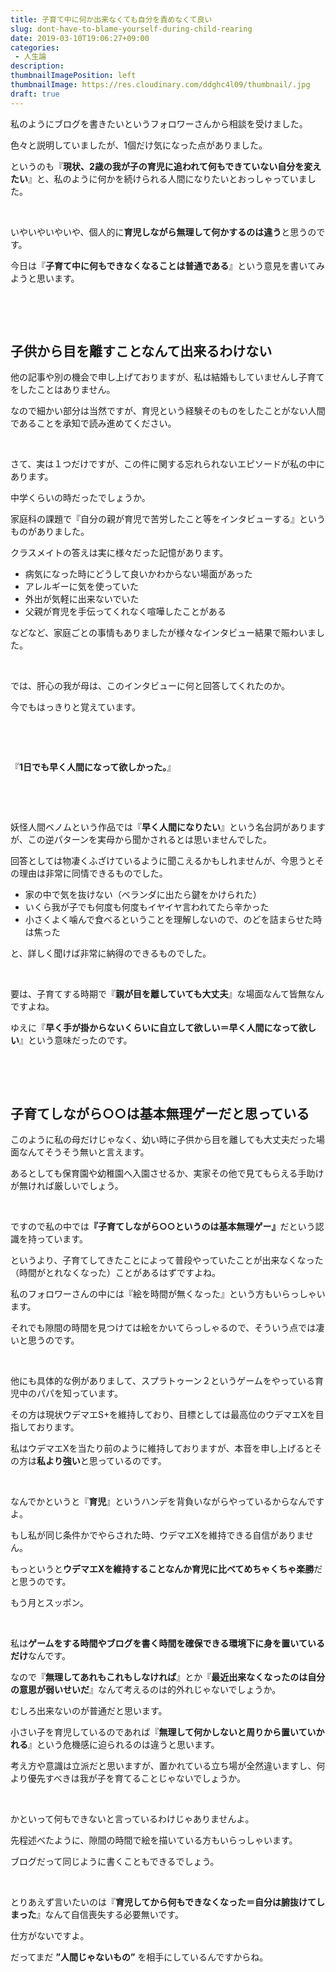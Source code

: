 ```yaml
---
title: 子育て中に何か出来なくても自分を責めなくて良い
slug: dont-have-to-blame-yourself-during-child-rearing
date: 2019-03-10T19:06:27+09:00
categories: 
 - 人生論
description: 
thumbnailImagePosition: left
thumbnailImage: https://res.cloudinary.com/ddghc4l09/thumbnail/.jpg
draft: true
---
```


<!--more-->

私のようにブログを書きたいというフォロワーさんから相談を受けました。

色々と説明していましたが、1個だけ気になった点がありました。

というのも『<strong>現状、2歳の我が子の育児に追われて何もできていない自分を変えたい</strong>』と、私のように何かを続けられる人間になりたいとおっしゃっていました。

&nbsp;

いやいやいやいや、個人的に<strong>育児しながら無理して何かするのは違う</strong>と思うのです。

今日は『<strong>子育て中に何もできなくなることは普通である</strong>』という意見を書いてみようと思います。

&nbsp;

&nbsp;
<h2>子供から目を離すことなんて出来るわけない</h2>
他の記事や別の機会で申し上げておりますが、私は結婚もしていませんし子育てをしたことはありません。

なので細かい部分は当然ですが、育児という経験そのものをしたことがない人間であることを承知で読み進めてください。

&nbsp;

さて、実は１つだけですが、この件に関する忘れられないエピソードが私の中にあります。

中学くらいの時だったでしょうか。

家庭科の課題で『自分の親が育児で苦労したこと等をインタビューする』というものがありました。

クラスメイトの答えは実に様々だった記憶があります。
<ul>
 	<li>病気になった時にどうして良いかわからない場面があった</li>
 	<li>アレルギーに気を使っていた</li>
 	<li>外出が気軽に出来ないでいた</li>
 	<li>父親が育児を手伝ってくれなく喧嘩したことがある</li>
</ul>
などなど、家庭ごとの事情もありましたが様々なインタビュー結果で賑わいました。

&nbsp;

では、肝心の我が母は、このインタビューに何と回答してくれたのか。

今でもはっきりと覚えています。

&nbsp;

&nbsp;

『<strong>1日でも早く人間になって欲しかった。</strong>』

&nbsp;

&nbsp;

妖怪人間ベノムという作品では『<strong>早く人間になりたい</strong>』という名台詞がありますが、この逆パターンを実母から聞かされるとは思いませんでした。

回答としては物凄くふざけているように聞こえるかもしれませんが、今思うとその理由は非常に同情できるものでした。
<ul>
 	<li>家の中で気を抜けない（ベランダに出たら鍵をかけられた）</li>
 	<li>いくら我が子でも何度も何度もイヤイヤ言われてたら辛かった</li>
 	<li>小さくよく噛んで食べるということを理解しないので、のどを詰まらせた時は焦った</li>
</ul>
と、詳しく聞けば非常に納得のできるものでした。

&nbsp;

要は、子育てする時期で『<strong>親が目を離していても大丈夫</strong>』な場面なんて皆無なんですよね。

ゆえに『<strong>早く手が掛からないくらいに自立して欲しい＝早く人間になって欲しい</strong>』という意味だったのです。

&nbsp;

&nbsp;
<h2>子育てしながら○○は基本無理ゲーだと思っている</h2>
このように私の母だけじゃなく、幼い時に子供から目を離しても大丈夫だった場面なんてそうそう無いと言えます。

あるとしても保育園や幼稚園へ入園させるか、実家その他で見てもらえる手助けが無ければ厳しいでしょう。

&nbsp;

ですので私の中では<strong>『子育てしながら○○というのは基本無理ゲー』</strong>だという認識を持っています。

というより、子育てしてきたことによって普段やっていたことが出来なくなった（時間がとれなくなった）ことがあるはずですよね。

私のフォロワーさんの中には『絵を時間が無くなった』という方もいらっしゃいます。

それでも隙間の時間を見つけては絵をかいてらっしゃるので、そういう点では凄いと思うのです。

&nbsp;

他にも具体的な例がありまして、スプラトゥーン２というゲームをやっている育児中のパパを知っています。

その方は現状ウデマエS+を維持しており、目標としては最高位のウデマエXを目指しております。

私はウデマエXを当たり前のように維持しておりますが、本音を申し上げるとその方は<strong>私より強い</strong>と思っているのです。

&nbsp;

なんでかというと『<strong>育児</strong>』というハンデを背負いながらやっているからなんですよ。

もし私が同じ条件かでやらされた時、ウデマエXを維持できる自信がありません。

もっというと<strong>ウデマエXを維持することなんか育児に比べてめちゃくちゃ楽勝</strong>だと思うのです。

もう月とスッポン。

&nbsp;

私は<strong>ゲームをする時間やブログを書く時間を確保できる環境下に身を置いているだけ</strong>なんです。

なので『<strong>無理してあれもこれもしなければ</strong>』とか『<strong>最近出来なくなったのは自分の意思が弱いせいだ</strong>』なんて考えるのは的外れじゃないでしょうか。

むしろ出来ないのが普通だと思います。

小さい子を育児しているのであれば『<strong>無理して何かしないと周りから置いていかれる</strong>』という危機感に迫られるのは違うと思います。

考え方や意識は立派だと思いますが、置かれている立ち場が全然違いますし、何より優先すべきは我が子を育てることじゃないでしょうか。

&nbsp;

かといって何もできないと言っているわけじゃありませんよ。

先程述べたように、隙間の時間で絵を描いている方もいらっしゃいます。

ブログだって同じように書くこともできるでしょう。

&nbsp;

とりあえず言いたいのは『<strong>育児してから何もできなくなった＝自分は腑抜けてしまった</strong>』なんて自信喪失する必要無いです。

仕方がないですよ。

だってまだ <strong>”人間じゃないもの”</strong> を相手にしているんですからね。
